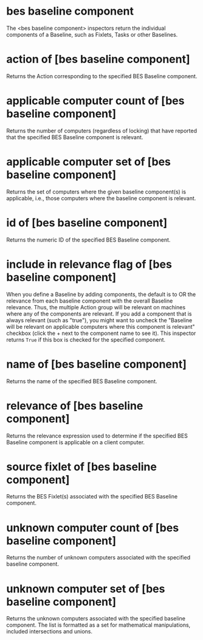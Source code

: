 # bes baseline component

The &lt;bes baseline component&gt; inspectors return the individual components of a Baseline, such as Fixlets, Tasks or other Baselines.

# action of [bes baseline component]

Returns the Action corresponding to the specified BES Baseline component.

# applicable computer count of [bes baseline component]

Returns the number of computers (regardless of locking) that have reported that the specified BES Baseline component is relevant.

# applicable computer set of [bes baseline component]

Returns the set of computers where the given baseline component(s) is applicable, i.e., those computers where the baseline component is relevant.

# id of [bes baseline component]

Returns the numeric ID of the specified BES Baseline component.

# include in relevance flag of [bes baseline component]

When you define a Baseline by adding components, the default is to OR the relevance from each baseline component with the overall Baseline relevance. Thus, the multiple Action group will be relevant on machines where any of the components are relevant. If you add a component that is always relevant (such as &quot;true&quot;), you might want to uncheck the &quot;Baseline will be relevant on applicable computers where this component is relevant&quot; checkbox (click the + next to the component name to see it). This inspector returns `True` if this box is checked for the specified component.

# name of [bes baseline component]

Returns the name of the specified BES Baseline component.

# relevance of [bes baseline component]

Returns the relevance expression used to determine if the specified BES Baseline component is applicable on a client computer.

# source fixlet of [bes baseline component]

Returns the BES Fixlet(s) associated with the specified BES Baseline component.

# unknown computer count of [bes baseline component]

Returns the number of unknown computers associated with the specified baseline component.

# unknown computer set of [bes baseline component]

Returns the unknown computers associated with the specified baseline component. The list is formatted as a set for mathematical manipulations, included intersections and unions.
